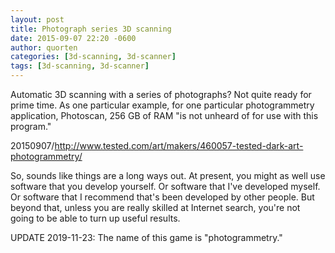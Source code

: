 ```yaml
---
layout: post
title: Photograph series 3D scanning
date: 2015-09-07 22:20 -0600
author: quorten
categories: [3d-scanning, 3d-scanner]
tags: [3d-scanning, 3d-scanner]
---
```


Automatic 3D scanning with a series of photographs?  Not quite ready
for prime time.  As one particular example, for one particular
photogrammetry application, Photoscan, 256 GB of RAM "is not unheard
of for use with this program."

20150907/http://www.tested.com/art/makers/460057-tested-dark-art-photogrammetry/

So, sounds like things are a long ways out.  At present, you might as
well use software that you develop yourself.  Or software that I've
developed myself.  Or software that I recommend that's been developed
by other people.  But beyond that, unless you are really skilled at
Internet search, you're not going to be able to turn up useful
results.

UPDATE 2019-11-23: The name of this game is "photogrammetry."
